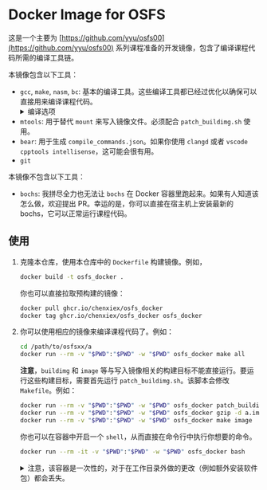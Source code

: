 # Docker Image for OSFS
这是一个主要为 [https://github.com/yyu/osfs00](https://github.com/yyu/osfs00) 系列课程准备的开发镜像，包含了编译课程代码所需的编译工具链。

本镜像包含以下工具：
- `gcc`, `make`, `nasm`, `bc`: 基本的编译工具。这些编译工具都已经过优化以确保可以直接用来编译课程代码。
    <details>
    <summary>编译选项</summary>
    为了保证成功编译课程代码，默认设置了部分编译选项。查阅 Dockerfile 以了解更多。
    </details>
- `mtools`: 用于替代 `mount` 来写入镜像文件。必须配合 `patch_buildimg.sh` 使用。
- `bear`: 用于生成 `compile_commands.json`。如果你使用 `clangd` 或者 `vscode cpptools intellisense`，这可能会很有用。
- `git`

本镜像不包含以下工具：
- `bochs`: 我拼尽全力也无法让 `bochs` 在 Docker 容器里跑起来。如果有人知道该怎么做，欢迎提出 PR。幸运的是，你可以直接在宿主机上安装最新的 bochs，它可以正常运行课程代码。

## 使用
1. 克隆本仓库，使用本仓库中的 `Dockerfile` 构建镜像。例如，
    ```bash
    docker build -t osfs_docker .
    ```
    你也可以直接拉取预构建的镜像：
    ```bash
    docker pull ghcr.io/chenxiex/osfs_docker
    docker tag ghcr.io/chenxiex/osfs_docker osfs_docker
    ```
2. 你可以使用相应的镜像来编译课程代码了。例如：
    ```bash
    cd /path/to/osfsxx/a
    docker run --rm -v "$PWD":"$PWD" -w "$PWD" osfs_docker make all
    ```
   **注意**，`buildimg` 和 `image` 等与写入镜像相关的构建目标不能直接运行。要运行这些构建目标，需要首先运行 `patch_buildimg.sh`。该脚本会修改 `Makefile`。例如：
    ```bash
    docker run --rm -v "$PWD":"$PWD" -w "$PWD" osfs_docker patch_buildimg.sh
    docker run --rm -v "$PWD":"$PWD" -w "$PWD" osfs_docker gzip -d a.img.gz
    docker run --rm -v "$PWD":"$PWD" -w "$PWD" osfs_docker make image
    ```
    你也可以在容器中开启一个 `shell`，从而直接在命令行中执行你想要的命令。
    ```bash
    docker run --rm -it -v "$PWD":"$PWD" -w "$PWD" osfs_docker bash
    ```
    <details>
    <summary>注意，该容器是一次性的，对于在工作目录外做的更改（例如额外安装软件包）都会丢失。</summary>
    你也可以不使用一次性容器，请自行学习相关内容。但需要注意，容器创建时仅仅挂载了当前目录；如果你后续切换了工作目录，**不要**使用原来的容器。
    </details>

